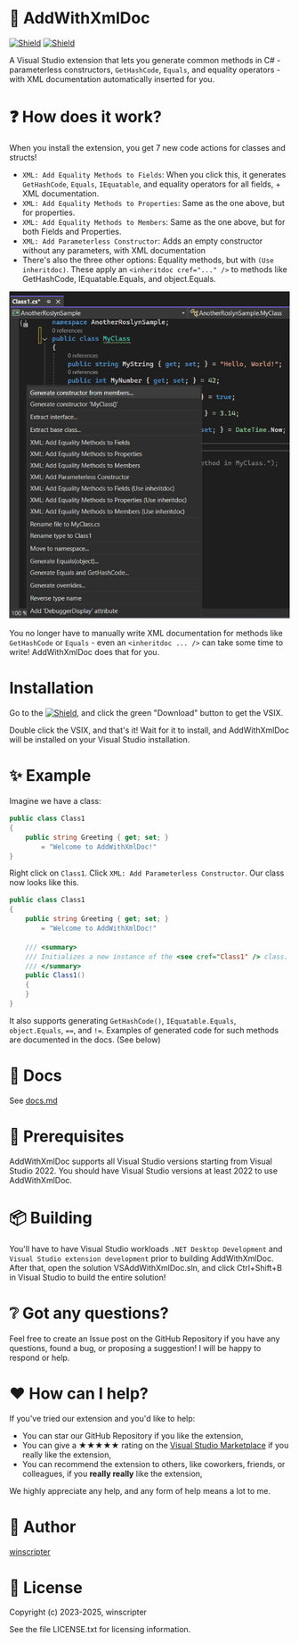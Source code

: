 ﻿# 📃 AddWithXmlDoc
[![Shield](https://img.shields.io/badge/NUGET-20B2AA?style=for-the-badge)](https://www.nuget.org/packages/AddWithXmlDoc.Core)
[![Shield](https://img.shields.io/badge/DOWNLOAD-8A2BE2?style=for-the-badge)](https://marketplace.visualstudio.com/items?itemName=winscripter.ExtVSAddWithXmlDoc)

A Visual Studio extension that lets you generate common methods in C# - parameterless constructors, `GetHashCode`, `Equals`, and equality operators - with XML documentation automatically inserted for you.

# ❓ How does it work?
When you install the extension, you get 7 new code actions for classes and structs!

- `XML: Add Equality Methods to Fields`: When you click this, it generates `GetHashCode`, `Equals`, `IEquatable`, and equality operators for all fields, + XML documentation.
- `XML: Add Equality Methods to Properties`: Same as the one above, but for properties.
- `XML: Add Equality Methods to Members`: Same as the one above, but for both Fields and Properties.
- `XML: Add Parameterless Constructor`: Adds an empty constructor without any parameters, with XML documentation
- There's also the three other options: Equality methods, but with `(Use inheritdoc)`. These apply an `<inheritdoc cref="..." />` to methods like GetHashCode, IEquatable.Equals, and object.Equals.

![Screenshot](media/Screenshot%202025-08-28%20133212.png)

You no longer have to manually write XML documentation for methods like `GetHashCode` or `Equals` - even an `<inheritdoc ... />` can take some time to write! AddWithXmlDoc does that for you.

# Installation
Go to the [![Shield](https://img.shields.io/badge/EXTENSION%20IN%20VISUAL%20STUDIO%20MARKETPLACE-8A2BE2?style=for-the-badge)](https://marketplace.visualstudio.com/items?itemName=winscripter.ExtVSAddWithXmlDoc), and click the green "Download" button to get the VSIX.

Double click the VSIX, and that's it! Wait for it to install, and AddWithXmlDoc will be installed on your Visual Studio installation.

# ✨ Example
Imagine we have a class:
```cs
public class Class1
{
    public string Greeting { get; set; }
        = "Welcome to AddWithXmlDoc!"
}
```

Right click on `Class1`. Click `XML: Add Parameterless Constructor`. Our class now looks like this.

```cs
public class Class1
{
    public string Greeting { get; set; }
        = "Welcome to AddWithXmlDoc!"

    /// <summary>
    /// Initializes a new instance of the <see cref="Class1" /> class.
    /// </summary>
    public Class1()
    {
    }
}
```

It also supports generating `GetHashCode()`, `IEquatable.Equals`, `object.Equals`, `==`, and `!=`. Examples of generated code for such methods are documented in the docs. (See below)

# 📄 Docs
See [docs.md](docs/docs.md)

# 🧱 Prerequisites
AddWithXmlDoc supports all Visual Studio versions starting from Visual Studio 2022. You should have
Visual Studio versions at least 2022 to use AddWithXmlDoc.

# 📦 Building
You'll have to have Visual Studio workloads `.NET Desktop Development` and `Visual Studio extension development` prior to building AddWithXmlDoc.
After that, open the solution VSAddWithXmlDoc.sln, and click Ctrl+Shift+B in Visual Studio to build the entire solution!

# ❔ Got any questions?
Feel free to create an Issue post on the GitHub Repository if you have any questions, found a bug, or proposing a suggestion! I will be happy to respond or help.

# ❤️ How can I help?
If you've tried our extension and you'd like to help:
- You can star our GitHub Repository if you like the extension,
- You can give a ★★★★★ rating on the [Visual Studio Marketplace](https://marketplace.visualstudio.com/items?itemName=winscripter.ExtVSAddWithXmlDoc) if you really like the extension,
- You can recommend the extension to others, like coworkers, friends, or colleagues, if you **really really** like the extension,

We highly appreciate any help, and any form of help means a lot to me.

# 🤗 Author
[winscripter](https://github.com/winscripter)

# 🪪 License
Copyright (c) 2023-2025, winscripter

See the file LICENSE.txt for licensing information.
